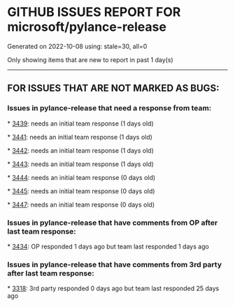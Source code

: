 
# GITHUB ISSUES REPORT FOR microsoft/pylance-release


Generated on 2022-10-08 using: stale=30, all=0


Only showing items that are new to report in past 1 day(s)


---

## FOR ISSUES THAT ARE NOT MARKED AS BUGS:


### Issues in pylance-release that need a response from team:


\* [3439](https://github.com/microsoft/pylance-release/issues/3439 "Cannot select interpreter"): needs an initial team response (1 days old)

\* [3441](https://github.com/microsoft/pylance-release/issues/3441 "How to disable Auto-excluding venv workspace"): needs an initial team response (1 days old)

\* [3442](https://github.com/microsoft/pylance-release/issues/3442 "Couldn't jump to definition or jump to incorrect file in python dotted module names"): needs an initial team response (1 days old)

\* [3443](https://github.com/microsoft/pylance-release/issues/3443 "Syntax highlighting broken by method return type hint"): needs an initial team response (1 days old)

\* [3444](https://github.com/microsoft/pylance-release/issues/3444 "Quickfix does not add import to the existing line"): needs an initial team response (0 days old)

\* [3445](https://github.com/microsoft/pylance-release/issues/3445 "pandas Series typing is confusing and raises a TypeError exception"): needs an initial team response (0 days old)

\* [3447](https://github.com/microsoft/pylance-release/issues/3447 "100% CPU usage all the time"): needs an initial team response (0 days old)

### Issues in pylance-release that have comments from OP after last team response:


\* [3434](https://github.com/microsoft/pylance-release/issues/3434 "Errors in bundled stubs showing in workspace"): OP responded 1 days ago but team last responded 1 days ago

### Issues in pylance-release that have comments from 3rd party after last team response:


\* [3318](https://github.com/microsoft/pylance-release/issues/3318 "[Auto Import] - Suggest equivalents from `collections.abc` rather than `typing`"): 3rd party responded 0 days ago but team last responded 25 days ago
